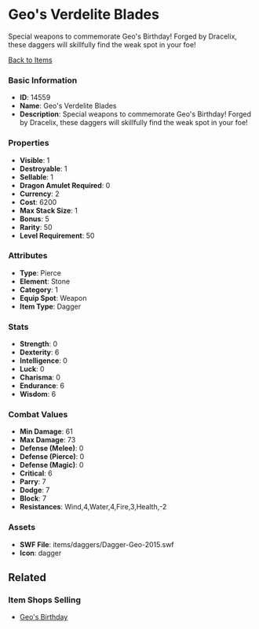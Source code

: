 # Geo's Verdelite Blades

Special weapons to commemorate Geo's Birthday! Forged by Dracelix, these daggers will skillfully find the weak spot in your foe!

[Back to Items](../items.md)

### Basic Information

- **ID**: 14559
- **Name**: Geo&#039;s Verdelite Blades
- **Description**: Special weapons to commemorate Geo&#039;s Birthday! Forged by Dracelix, these daggers will skillfully find the weak spot in your foe!

### Properties

- **Visible**: 1
- **Destroyable**: 1
- **Sellable**: 1
- **Dragon Amulet Required**: 0
- **Currency**: 2
- **Cost**: 6200
- **Max Stack Size**: 1
- **Bonus**: 5
- **Rarity**: 50
- **Level Requirement**: 50

### Attributes

- **Type**: Pierce
- **Element**: Stone
- **Category**: 1
- **Equip Spot**: Weapon
- **Item Type**: Dagger

### Stats

- **Strength**: 0
- **Dexterity**: 6
- **Intelligence**: 0
- **Luck**: 0
- **Charisma**: 0
- **Endurance**: 6
- **Wisdom**: 6

### Combat Values

- **Min Damage**: 61
- **Max Damage**: 73
- **Defense (Melee)**: 0
- **Defense (Pierce)**: 0
- **Defense (Magic)**: 0
- **Critical**: 6
- **Parry**: 7
- **Dodge**: 7
- **Block**: 7
- **Resistances**: Wind,4,Water,4,Fire,3,Health,-2

### Assets

- **SWF File**: items/daggers/Dagger-Geo-2015.swf
- **Icon**: dagger

## Related

### Item Shops Selling

- [Geo's Birthday](../item-shops/461-geo-s-birthday.md)

